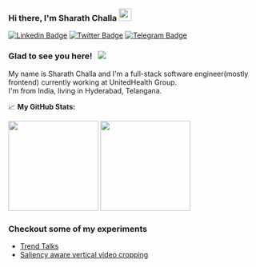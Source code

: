 ### Hi there,  I'm Sharath Challa <img src="https://media.giphy.com/media/hvRJCLFzcasrR4ia7z/giphy.gif" width="25px">
[![Linkedin Badge](https://img.shields.io/badge/-LinkedIn-0e76a8?style=flat-square&logo=Linkedin&logoColor=white)](https://linkedin.com/in/src200)
[![Twitter Badge](https://img.shields.io/badge/-Twitter-00acee?style=flat-square&logo=Twitter&logoColor=white)](https://twitter.com/src200)
[![Telegram Badge](https://img.shields.io/badge/-Telegram-0088cc?style=flat-square&logo=Telegram&logoColor=white)](https://t.me/src200)
### Glad to see you here! &nbsp; ![](https://visitor-badge.glitch.me/badge?page_id=src200.src200)

My name is Sharath Challa and I'm a full-stack software engineer(mostly frontend) currently working at UnitedHealth Group.<br>
I'm from India, living in Hyderabad, Telangana.


📈 **My GitHub Stats:**

<p>
  <img height="180em" src="https://github-readme-stats.vercel.app/api?username=src200&show_icons=true&hide_border=true&&count_private=true&include_all_commits=true&theme=synthwave" />
  <img height="180em" src="https://github-readme-stats.vercel.app/api/top-langs/?username=src200&exclude_repo=KNN-Image-Classification&show_icons=true&hide_border=true&layout=compact&langs_count=8&theme=synthwave"/>
</p>

### Checkout some of my experiments
  - [Trend Talks](https://trendtalks.herokuapp.com/)
  - [Saliency aware vertical video cropping](https://crisprvideo.netlify.com/)
